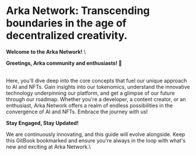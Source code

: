 # Arka Network: Transcending boundaries in the age of decentralized creativity.

**Welcome to the Arka Network!** \


**Greetings, Arka community and enthusiasts! 🚀**

\
Here, you'll dive deep into the core concepts that fuel our unique approach to AI and NFTs. Gain insights into our tokenomics, understand the innovative technology underpinning our platform, and get a glimpse of our future through our roadmap. Whether you're a developer, a content creator, or an enthusiast, Arka Network offers a realm of endless possibilities in the convergence of AI and NFTs. Embrace the journey with us!

**Stay Engaged, Stay Updated!**

We are continuously innovating, and this guide will evolve alongside. Keep this GitBook bookmarked and ensure you're always in the loop with what's new and exciting at Arka Network.\
